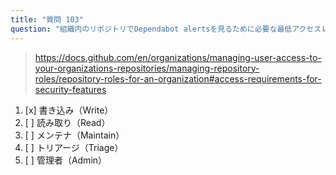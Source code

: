 ```yaml
---
title: "質問 103"
question: "組織内のリポジトリでDependabot alertsを見るために必要な最低アクセスレベルは？"
---
```


> https://docs.github.com/en/organizations/managing-user-access-to-your-organizations-repositories/managing-repository-roles/repository-roles-for-an-organization#access-requirements-for-security-features
1. [x] 書き込み（Write）
1. [ ] 読み取り（Read）
1. [ ] メンテナ（Maintain）
1. [ ] トリアージ（Triage）
1. [ ] 管理者（Admin）